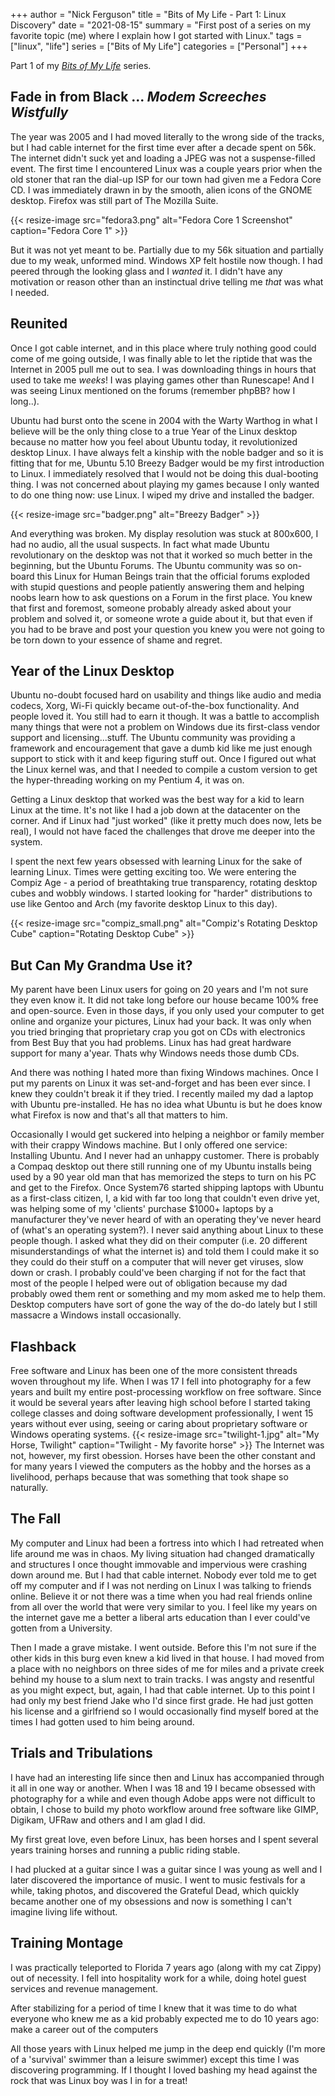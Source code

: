 +++
author = "Nick Ferguson"
title = "Bits of My Life - Part 1: Linux Discovery"
date = "2021-08-15"
summary = "First post of a series on my favorite topic (me) where I explain how I got started with Linux."
tags = ["linux", "life"]
series = ["Bits of My Life"]
categories = ["Personal"]
+++

Part 1 of my _[Bits of My Life](/series/bio)_ series.

## Fade in from Black ... *Modem Screeches Wistfully*

The year was 2005 and I had moved literally to the wrong side of the tracks, but I had cable internet for the first time ever after a decade spent on 56k. The internet didn't suck yet and loading a JPEG was not a suspense-filled event. The first time I encountered Linux was a couple years prior when the old stoner that ran the dial-up ISP for our town had given me a Fedora Core CD. I was immediately drawn in by the smooth, alien icons of the GNOME desktop. Firefox was still part of The Mozilla Suite.  

{{< resize-image src="fedora3.png" alt="Fedora Core 1 Screenshot" caption="Fedora Core 1" >}}

But it was not yet meant to be. Partially due to my 56k situation and partially due to my weak, unformed mind. Windows
XP felt hostile now though. I had peered through the looking glass and I _wanted_ it. I didn't have any motivation or
reason other than an instinctual drive telling me _that_ was what I needed.  

## Reunited
Once I got cable internet, and in this place where truly nothing good could come of me going outside, I was finally able
to let the riptide that was the Internet in 2005 pull me out to sea. I was downloading things in hours that used to take
me _weeks_! I was playing games other than Runescape! And I was seeing Linux mentioned on the forums (remember phpBB? how I long..).  

  

Ubuntu had burst onto the scene in 2004 with the Warty Warthog in what I believe will be the only thing close to a true
Year of the Linux desktop because no matter how you feel about Ubuntu today, it revolutionized desktop Linux. I have
always felt a kinship with the noble badger and so it is fitting that for me, Ubuntu 5.10 Breezy Badger would be my
first introduction to Linux. I immediately resolved that I would not be doing this dual-booting thing. I was not
concerned about playing my games because I only wanted to do one thing now: use Linux. I wiped my drive and installed
the badger.  

{{< resize-image src="badger.png" alt="Breezy Badger" >}}


And everything was broken. My display resolution was stuck at 800x600, I had no audio, all the usual suspects. In fact
what made Ubuntu revolutionary on the desktop was not that it worked so much better in the beginning, but the Ubuntu
Forums. The Ubuntu community was so on-board this Linux for Human Beings train that the official forums exploded with
stupid questions and people patiently answering them and helping noobs learn how to ask questions on a Forum in the
first place. You knew that first and foremost, someone probably already asked about your problem and solved it, or
someone wrote a guide about it, but that even if you had to be brave and post your question you knew you were not going
to be torn down to your essence of shame and regret.  

## Year of the Linux Desktop

Ubuntu no-doubt focused hard on usability and things like audio and media codecs, Xorg, Wi-Fi quickly became
out-of-the-box functionality. And people loved it. You still had to earn it though. It was a battle to accomplish many
things that were not a problem on Windows due its first-class vendor support and licensing...stuff. The Ubuntu community
was providing a framework and encouragement that gave a dumb kid like me just enough support to stick with it and keep
figuring stuff out. Once I figured out what the Linux kernel was, and that I needed to compile a custom version to get
the hyper-threading working on my Pentium 4, it was on.  

Getting a Linux desktop that worked was the best way for a kid to learn Linux at the time. It's not like I had a job
down at the datacenter on the corner. And if Linux had "just worked" (like it pretty much does now, lets be real), I
would not have faced the challenges that drove me deeper into the system.  

I spent the next few years obsessed with learning Linux for the sake of learning Linux. Times were getting exciting too.
We were entering the Compiz Age - a period of breathtaking true transparency, rotating desktop cubes and wobbly windows. I started looking for
"harder" distributions to use like Gentoo and Arch (my favorite desktop Linux to this day).  

{{< resize-image src="compiz_small.png" alt="Compiz's Rotating Desktop Cube" caption="Rotating Desktop Cube" >}}

## But Can My Grandma Use it?

My parent have been Linux users for going on 20 years and I'm not sure they even know it. It did not take long before
our house became 100% free and open-source. Even in those days, if you only used your computer to get online and
organize your pictures, Linux had your back. It was only when you tried bringing that proprietary crap you got on CDs
with electronics from Best Buy that you had problems. Linux has had great hardware support for many a'year. Thats why
Windows needs those dumb CDs.  

And there was nothing I hated more than fixing Windows machines. Once I put my parents on Linux it was set-and-forget
and has been ever since. I knew they couldn't break it if they tried. I recently mailed my dad a laptop with Ubuntu pre-installed. He has no idea what Ubuntu is but he does know what Firefox is now and that's all that matters to him. 

Occasionally I would get suckered into helping a neighbor or family member with their crappy Windows machine. But I only
offered one service: Installing Ubuntu. And I never had an unhappy customer. There is probably a Compaq desktop out
there still running one of my Ubuntu installs being used by a 90 year old man that has memorized the steps to turn on
his PC and get to the Firefox. Once System76 started shipping laptops with Ubuntu as a first-class citizen, I, a kid
with far too long that couldn't even drive yet, was helping some of my 'clients' purchase $1000+ laptops by a
manufacturer they've never heard of with an operating they've never heard of (what's an operating system?). I never said
anything about Linux to these people though. I asked what they did on their computer (i.e. 20 different
misunderstandings of what the internet is) and told them I could make it so they could do their stuff on a computer that
will never get viruses, slow down or crash. I probably could've been charging if not for the fact that most of the
people I helped were out of obligation because my dad probably owed them rent or something and my mom asked me to help
them. Desktop computers have sort of gone the way of the do-do lately but I still massacre a Windows install
occasionally.  

## Flashback

Free software and Linux has been one of the more consistent threads woven throughout my life. When I was 17 I fell into photography for a few years and built my entire post-processing workflow on free software. Since it would be several years after leaving high school before I started taking college classes and doing software development professionally, I went 15 years without ever using, seeing or caring about proprietary software or Windows operating systems.  {{< resize-image src="twilight-1.jpg" alt="My Horse, Twilight" caption="Twilight - My favorite horse" >}} The Internet was not, however, my first obession. Horses have been the other constant and for many years I viewed the computers as the hobby and the horses as a livelihood, perhaps because that was something that took shape so naturally.

## The Fall

My computer and Linux had been a fortress into which I had retreated when life around me was in chaos. My living
situation had changed dramatically and structures I once thought immovable and impervious were crashing down around me.
But I had that cable internet. Nobody ever told me to get off my computer and if I was not
nerding on Linux I was talking to friends online. Believe it or not there was a time when you had real friends online
from all over the world that were very similar to you. I feel like my years on the internet gave me a better a liberal
arts education than I ever could've gotten from a University.  

Then I made a grave mistake. I went outside. Before this I'm not sure if the other kids in this burg even knew a kid
lived in that house. I had moved from a place with no neighbors on three sides of me for miles and a private creek
behind my house to a slum next to train tracks. I was angsty and resentful as you might expect, but, again, I had that
cable internet. Up to this point I had only my best friend Jake who I'd since first grade. He had just gotten his
license and a girlfriend so I would occasionally find myself bored at the times I had gotten used to him being around.  

## Trials and Tribulations

I have had an interesting life since then and Linux has accompanied through it all in one way or another. When I was 18
and 19 I became obsessed with photography for a while and even though Adobe apps were not difficult to obtain, I chose
to build my photo workflow around free software like GIMP, Digikam, UFRaw and others and I am glad I did.  

My first great love, even before Linux, has been horses and I spent several years training horses and running a public riding stable.  

I had plucked at a guitar since I was a guitar since I was young as well and I later discovered the importance of music. I went to music festivals for a while, taking photos, and discovered the Grateful Dead, which quickly became another one of my obsessions and now is something I can't imagine living life without.  

## Training Montage

I was practically teleported to Florida 7 years ago (along with my cat Zippy) out of necessity. I fell into hospitality
work for a while, doing hotel guest services and revenue management.  

After stabilizing for a period of time I knew that it was time to do what everyone who knew me as a kid probably
expected me to do 10 years ago: make a career out of the computers  

All those years with Linux helped me jump in the deep end quickly (I'm more of a 'survival' swimmer than a leisure
swimmer) except this time I was discovering programming. If I thought I loved bashing my head against the rock that was
Linux boy was I in for a treat!



